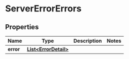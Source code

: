 
# ServerErrorErrors

## Properties
Name | Type | Description | Notes
------------ | ------------- | ------------- | -------------
**error** | [**List&lt;ErrorDetail&gt;**](ErrorDetail.md) |  | 



